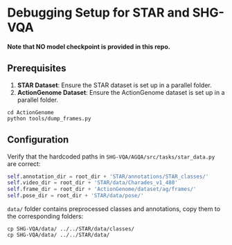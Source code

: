# Debugging Setup for STAR and SHG-VQA

**Note that NO model checkpoint is provided in this repo.**

## Prerequisites
1. **STAR Dataset**: Ensure the STAR dataset is set up in a parallel folder.
2. **ActionGenome Dataset**: Ensure the ActionGenome dataset is set up in a parallel folder.

```
cd ActionGenome
python tools/dump_frames.py
```

## Configuration
Verify that the hardcoded paths in `SHG-VQA/AGQA/src/tasks/star_data.py` are correct:

```python
self.annotation_dir = root_dir + 'STAR/annotations/STAR_classes/'
self.video_dir = root_dir + 'STAR/data/Charades_v1_480'
self.frame_dir = root_dir + 'ActionGenome/dataset/ag/frames/'
self.pose_dir = root_dir + 'STAR/data/pose/'
```

`data/` folder contains preprocessed classes and annotations, copy them to the corresponding folders:

```
cp SHG-VQA/data/ ../../STAR/data/classes/
cp SHG-VQA/data/ ../../STAR/data/
```